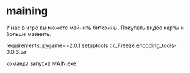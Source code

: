 # maining
У нас в игре вы можете майнить биткоины. Покупать видео карты и больше майнить.

requirements:
pygame==2.0.1
setuptools
cx_Freeze
encoding_tools-0.0.3.tar

команда запуска
MAIN.exe
